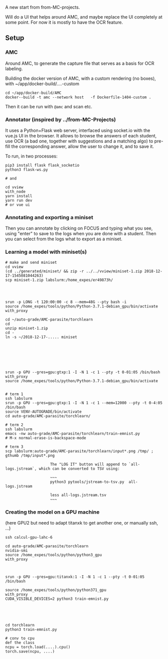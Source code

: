 

A new start from from-MC-projects.

Will do a UI that helps around AMC, and maybe replace the UI completely at some point.
For now it is mostly to have the OCR feature.

## Setup

### AMC

Around AMC, to generate the capture file that serves as a basis for OCR labeling.

Building the docker version of AMC, with a custom rendering (no boxes), with ~/app/docker-build/....-custom
~~~
cd ~/app/docker-build/AMC
docker--build -t amc --network host   -f Dockerfile-1404-custom .
~~~

Then it can be run with `@amc` and scan etc.


### Annotator (inspired by ../from-MC-Projects)

It uses a Python+Flask web server, interfaced using socket.io with the vue.js UI in the browser.
It allows to browse the answers of each student, use OCR (a bad one, together with suggestions and a matching algo) to pre-fill the corresponding answer, allow the user to change it, and to save it.

To run, in two processes:

~~~
pip3 install flask flask_socketio
python3 flask-ws.py

# and

cd vview
with_node
yarn install
yarn run dev
# or vue ui
~~~

### Annotating and exporting a miniset

Then you can annotate by clicking on FOCUS and typing what you see, using "enter" to save to the logs when you are done with a student.
Then you can select from the logs what to export as a miniset.

### Learning a model with miniset(s)

~~~
# make and send miniset
cd vview
(cd ../generated/miniset/ && zip -r ../../vview/miniset-1.zip 2018-12-17-1545081044263)
scp miniset-1.zip labslurm:/home_expes/er49873h/




srun -p LONG -t 120:00:00 -c 8 --mem=48G --pty bash -i
source /home_expes/tools/python/Python-3.7.1-debian_gpu/bin/activate
with_proxy

cd ~/auto-grade/AMC-parasite/torchlearn
cd
unzip miniset-1.zip
cd -
ln -s ~/2018-12-17-..... miniset







srun -p GPU --gres=gpu:gtxp:1 -I -N 1 -c 1 --pty -t 0-01:05 /bin/bash
with_proxy
source /home_expes/tools/python/Python-3.7.1-debian_gpu/bin/activate


# term 1
ssh labslurm
srun -p GPU --gres=gpu:gtxp:1 -I -N 1 -c 1 --mem=12000 --pty -t 0-4:05 /bin/bash
source VENV-AUTOGRADE/bin/activate
cd auto-grade/AMC-parasite/torchlearn/

# term 2
ssh labslurm
emacs -nw auto-grade/AMC-parasite/torchlearn/train-emnist.py
# M-x normal-erase-is-backspace-mode

# term 3
scp labslurm:auto-grade/AMC-parasite/torchlearn/input*.png /tmp/ ; gthumb /tmp/input*.png

~~~







                        The "LOG IT" button will append to `all-logs.jstream`, which can be converted to TSV using:

                        ~~~
                        python3 pytools/jstream-to-tsv.py  all-logs.jstream

                        less all-logs.jstream.tsv
                        ~~~


### Creating the model on a GPU machine

(here GPU2 but need to adapt titanxk to get another one, or manually ssh, ...)

~~~
ssh calcul-gpu-lahc-6

cd auto-grade/AMC-parasite/torchlearn
nvidia-smi
source /home_expes/tools/python/python3_gpu
with_proxy



srun -p GPU --gres=gpu:titanxk:1 -I -N 1 -c 1 --pty -t 0-01:05 /bin/bash

source /home_expes/tools/python/python371_gpu
with_proxy
CUDA_VISIBLE_DEVICES=2 python3 train-emnist.py





cd torchlearn
python3 train-emnist.py

# conv to cpu
def the class
ncpu = torch.load(....).cpu()
torch.save(ncpu, ....)
~~~
